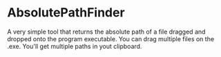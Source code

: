 # AbsolutePathFinder
A very simple tool that returns the absolute path of a file dragged and dropped onto the program executable.
You can drag multiple files on the .exe. You'll get multiple paths in yout clipboard.
